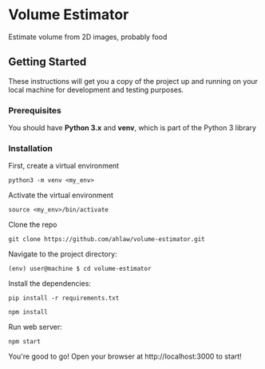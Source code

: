 # Volume Estimator

Estimate volume from 2D images, probably food

## Getting Started

These instructions will get you a copy of the project up and running on your local machine for development and testing purposes.

### Prerequisites

You should have **Python 3.x** and **venv**, which is part of the Python 3 library

### Installation

First, create a virtual environment
```
python3 -m venv <my_env>
```

Activate the virtual environment
```
source <my_env>/bin/activate
```

Clone the repo
```
git clone https://github.com/ahlaw/volume-estimator.git
```

Navigate to the project directory:
```
(env) user@machine $ cd volume-estimator
```

Install the dependencies:
```
pip install -r requirements.txt
```

```
npm install
```

Run web server:
```
npm start
```

You're good to go! Open your browser at http://localhost:3000 to start!
